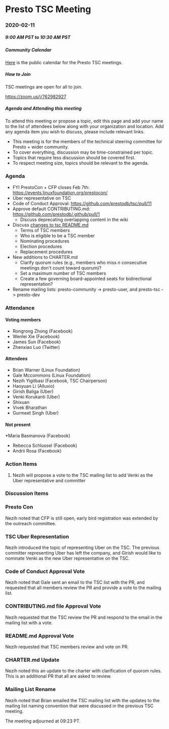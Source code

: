 # Presto TSC Meeting

### 2020-02-11
##### 9:00 AM PST to 10:30 AM PST

##### Community Calendar
[Here](https://calendar.google.com/calendar/embed?src=linuxfoundation.org_vrjlva5b0u73ps75fvnv5sasi4%40group.calendar.google.com&ctz=America%2FChicago) is the public calendar for the Presto TSC meetings.

##### How to Join
TSC meetings are open for all to join.

https://zoom.us/j/762982927

##### Agenda and Attending this meeting

To attend this meeting or propose a topic, edit this page and add your name to the list of attendees below along with your organization and location. Add any agenda item you wish to discuss, please include relevant links.

* This meeting is for the members of the technical steering committee for Presto + wider community.
* To cover everything, discussion may be time-constrained per topic.
* Topics that require less discussion should be covered first.
* To respect meeting size, topics should be relevant to the agenda.

### Agenda
- FYI PrestoCon + CFP closes Feb 7th: https://events.linuxfoundation.org/prestocon/
- Uber representative on TSC
- Code of Conduct Approval: https://github.com/prestodb/tsc/pull/11
- Approve default CONTRIBUTING.md: https://github.com/prestodb/.github/pull/1
  - Discuss deprecating overlapping content in the wiki
- Discuss [changes to tsc README.md](https://github.com/prestodb/tsc/pull/28)
  - Terms of TSC members
  - Who is eligible to be a TSC member
  - Nominating procedures
  - Election procedures
  - Replacement procedures
- New additions to CHARTER.md
  - Clarify quorum rules (e.g., members who miss _n_ consecutive meetings don't count toward quorum)?
  - Set a maximum number of TSC members
  - Create a few governing board-appointed seats for bidirectional representation?
- Rename mailing lists: presto-community -> presto-user, and presto-tsc -> presto-dev

### Attendance
#### Voting members
* Rongrong Zhong (Facebook)
* Wenlei Xie (Facebook)
* James Sun  (Facebook)
* Zhenxiao Luo (Twitter)

#### Attendees
* Brian Warner (Linux Foundation)
* Gale Mccommons (Linux Foundation)
* Nezih Yigitbasi (Facebook, TSC Chairperson)
* Haoyuan Li (Alluxio)
* Girish Baliga (Uber)
* Venki Korukanti (Uber)
* Shixuan
* Vivek Bharathan
* Gurmeet Singh (Uber)

#### Not present
*Maria Basmanova (Facebook)
* Rebecca Schlussel (Facebook)
* Andrii Rosa (Facebook)

### Action Items
1. Nezih will propose a vote to the TSC mailing list to add Venki as the Uber representative and committer

### Discussion Items
### Presto Con
Nezih noted that CFP is still open, early bird registration was extended by the outreach committee. 

### TSC Uber Representation
Nezih introduced the topic of representing Uber on the TSC. The previous committer representing Uber has left the company, and Girish would like to nominate Venki as the new Uber representative on the TSC. 

### Code of Conduct Approval Vote
Nezih noted that Gale sent an email to the TSC list with the PR, and requested that all members review the PR and provide a vote to the mailing list. 

### CONTRIBUTING.md file Approval Vote
Nezih requested that the TSC review the PR and respond to the email in the mailing list with a vote. 

### README.md Approval Vote
Nezih requested that TSC members review and vote on PR. 

### CHARTER.md Update
Nezih noted this an update to the charter with clarification of quorom rules. This is an additional PR that all are asked to review.

### Mailing List Rename
Nezih noted that Brian emailed the TSC mailing list with the updates to the mailing list naming convention that were discussed in the previous TSC meeting. 

The meeting adjourned at 09:23 PT. 


